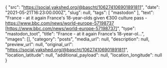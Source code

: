 {
  "src": "https://social.yakshed.org/@bascht/106274106901891811",
  "date": "2021-05-21T16:23:00.000Z",
  "slug": null,
  "tags": [
    "mastodon"
  ],
  "text": "France - at it again France's 18-year-olds given €300 culture pass - https://www.bbc.com/news/world-europe-57198737 [https://www.bbc.com/news/world-europe-57198737]",
  "type": "mastodon_toot",
  "title": "France - at it again France's 18-year-ol…",
  "images": [],
  "category": "posts",
  "media_url": null,
  "description": null,
  "preview_url": null,
  "original_url": "https://social.yakshed.org/@bascht/106274106901891811",
  "location_latitude": null,
  "additional_payload": null,
  "location_longitude": null
}